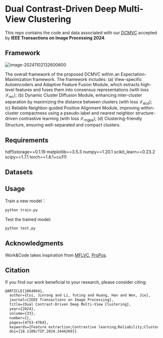 # Dual Contrast-Driven Deep Multi-View Clustering

This repo contains the code and data associated with our [DCMVC](https://ieeexplore.ieee.org/document/10648641) accepted by **IEEE Transactions on Image Processing 2024**.

## Framework

![image-20241102132600600](D:\文档集合\typora笔记图片\image-20241102132600600.png)

The overall framework of the proposed DCMVC within an Expectation-Maximization framework. The framework includes: (a) View-specific Autoencoders and Adaptive Feature Fusion Module, which extracts high-level features and fuses them into consensus representations (with loss $\mathcal{L}_{\mathrm{rec}}$); (b) Dynamic Cluster Diffusion Module, enhancing inter-cluster separation by maximizing the distance between clusters (with loss $\mathcal{L}_{\mathrm{dcd}}$); (c) Reliable Neighbor-guided Positive Alignment Module, improving within-cluster compactness using a pseudo-label and nearest neighbor structure-driven contrastive learning (with loss $\mathcal{L}_{\mathrm{rngpa}}$); (d) Clustering-friendly Structure, ensuring well-separated and compact clusters.

## Requirements

hdf5storage==0.1.19
matplotlib==3.5.3
numpy==1.20.1
scikit_learn==0.23.2
scipy==1.7.1
torch==1.8.1+cu111

## Datasets

## Usage

Train a new model：

````python
python train.py
````

Test the trained model:

````python
python test.py
````

## Acknowledgments

Work&Code takes inspiration from [MFLVC](https://github.com/SubmissionsIn/MFLVC), [ProPos](https://github.com/Hzzone/ProPos).

## Citation

If you find our work beneficial to your research, please consider citing:

````latex
@ARTICLE{10648641,
  author={Cui, Jinrong and Li, Yuting and Huang, Han and Wen, Jie},
  journal={IEEE Transactions on Image Processing}, 
  title={Dual Contrast-Driven Deep Multi-View Clustering}, 
  year={2024},
  volume={33},
  number={},
  pages={4753-4764},
  keywords={Feature extraction;Contrastive learning;Reliability;Clustering methods;Task analysis;Data mining;Unsupervised learning;Multi-view clustering;deep clustering;representation learning;contrastive learning},
  doi={10.1109/TIP.2024.3444269}}
````



